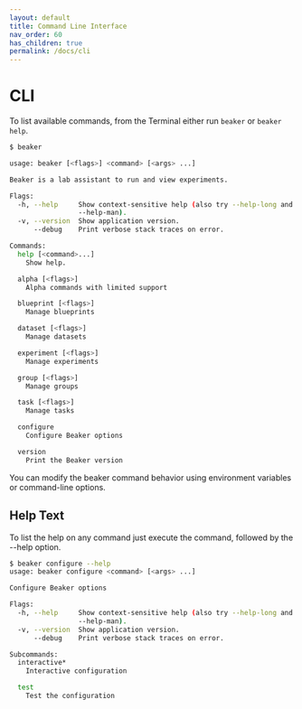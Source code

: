 ```yaml
---
layout: default
title: Command Line Interface
nav_order: 60
has_children: true
permalink: /docs/cli
---
```


# CLI

To list available commands, from the Terminal either run `beaker` or `beaker help`.

```bash
$ beaker

usage: beaker [<flags>] <command> [<args> ...]

Beaker is a lab assistant to run and view experiments.

Flags:
  -h, --help     Show context-sensitive help (also try --help-long and
                 --help-man).
  -v, --version  Show application version.
      --debug    Print verbose stack traces on error.

Commands:
  help [<command>...]
    Show help.

  alpha [<flags>]
    Alpha commands with limited support

  blueprint [<flags>]
    Manage blueprints

  dataset [<flags>]
    Manage datasets

  experiment [<flags>]
    Manage experiments

  group [<flags>]
    Manage groups

  task [<flags>]
    Manage tasks

  configure
    Configure Beaker options

  version
    Print the Beaker version
```

You can modify the beaker command behavior using environment variables or command-line options. 

## Help Text

To list the help on any command just execute the command, followed by the --help option.

```bash
$ beaker configure --help
usage: beaker configure <command> [<args> ...]

Configure Beaker options

Flags:
  -h, --help     Show context-sensitive help (also try --help-long and
                 --help-man).
  -v, --version  Show application version.
      --debug    Print verbose stack traces on error.

Subcommands:
  interactive*
    Interactive configuration

  test
    Test the configuration
```

